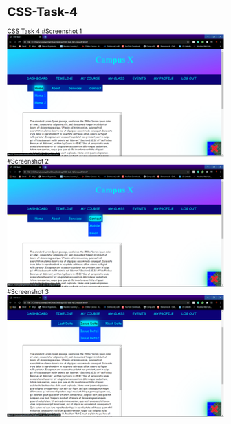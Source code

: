 # CSS-Task-4
CSS Task 4
#Screenshot 1
![](taskdemo/Screenshot1.png)
#Screenshot 2
![](taskdemo/Screenshot2.png)
#Screenshot 3
![](taskdemo/Screenshot3.png)
